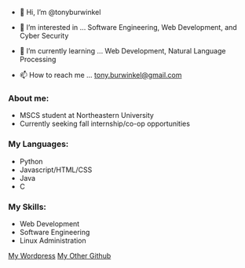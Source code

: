 - 👋 Hi, I’m @tonyburwinkel
- 👀 I’m interested in ... Software Engineering, Web Development, and Cyber Security
- 🌱 I’m currently learning ... Web Development, Natural Language Processing

- 📫 How to reach me ... tony.burwinkel@gmail.com

### About me:
* MSCS student at Northeastern University
* Currently seeking fall internship/co-op opportunities

### My Languages:
* Python
* Javascript/HTML/CSS
* Java
* C

### My Skills:
* Web Development
* Software Engineering
* Linux Administration

[My Wordpress](https://burwinkela.sites.northeastern.edu/)
[My Other Github](https://github.khoury.northeastern.edu/tonyburwinkel)

<!---
tonyburwinkel/tonyburwinkel is a ✨ special ✨ repository because its `README.md` (this file) appears on your GitHub profile.
You can click the Preview link to take a look at your changes.
--->

